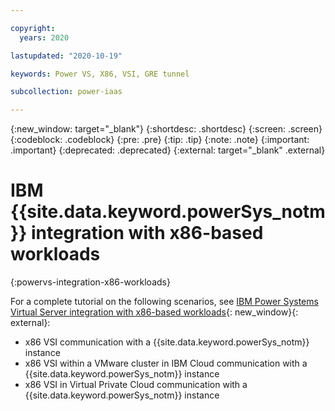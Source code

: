 ```yaml
---

copyright:
  years: 2020

lastupdated: "2020-10-19"

keywords: Power VS, X86, VSI, GRE tunnel

subcollection: power-iaas

---
```


{:new_window: target="_blank"}
{:shortdesc: .shortdesc}
{:screen: .screen}
{:codeblock: .codeblock}
{:pre: .pre}
{:tip: .tip}
{:note: .note}
{:important: .important}
{:deprecated: .deprecated}
{:external: target="_blank" .external}

# IBM {{site.data.keyword.powerSys_notm}} integration with x86-based workloads
{:powervs-integration-x86-workloads}

For a complete tutorial on the following scenarios, see [IBM Power Systems Virtual Server integration with x86-based workloads](https://ibm.box.com/s/z4lwp9it6seeqkfdifgkorj8w24yworh){: new_window}{: external}:
- x86 VSI communication with a {{site.data.keyword.powerSys_notm}} instance
- x86 VSI within a VMware cluster in IBM Cloud communication with a {{site.data.keyword.powerSys_notm}} instance
- x86 VSI in Virtual Private Cloud communication with a {{site.data.keyword.powerSys_notm}} instance